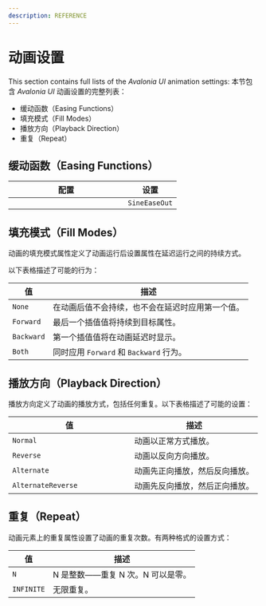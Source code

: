 ```yaml
---
description: REFERENCE
---
```


# 动画设置

This section contains full lists of the _Avalonia UI_ animation settings:
本节包含 _Avalonia UI_ 动画设置的完整列表：

* 缓动函数（Easing Functions）
* 填充模式（Fill Modes）
* 播放方向（Playback Direction）
* 重复（Repeat）

## 缓动函数（Easing Functions）

<table><thead><tr><th width="216">配置</th><th>设置</th></tr></thead><tbody><tr><td><img src='/img/gitbook-import/assets/image (67).png' alt=''/></td><td><code>SineEaseOut</code></td></tr></tbody></table>

## 填充模式（Fill Modes）

动画的填充模式属性定义了动画运行后设置属性在延迟运行之间的持续方式。

以下表格描述了可能的行为：

| 值          | 描述                              |
|------------|---------------------------------|
| `None`     | 在动画后值不会持续，也不会在延迟时应用第一个值。        |
| `Forward`  | 最后一个插值值将持续到目标属性。                |
| `Backward` | 第一个插值值将在动画延迟时显示。                |
| `Both`     | 同时应用 `Forward` 和 `Backward` 行为。 |



## 播放方向（Playback Direction）

播放方向定义了动画的播放方式，包括任何重复。以下表格描述了可能的设置：

<table><thead><tr><th width="229">值</th><th>描述</th></tr></thead><tbody><tr><td><code>Normal</code></td><td>动画以正常方式播放。</td></tr><tr><td><code>Reverse</code></td><td>动画以反向方向播放。</td></tr><tr><td><code>Alternate</code></td><td>动画先正向播放，然后反向播放。</td></tr><tr><td><code>AlternateReverse</code></td><td>动画先反向播放，然后正向播放。</td></tr></tbody></table>

## 重复（Repeat）

动画元素上的重复属性设置了动画的重复次数。有两种格式的设置方式：

| 值          | 描述                    |
|------------|-----------------------|
| `N`        | N 是整数——重复 N 次。N 可以是零。 |
| `INFINITE` | 无限重复。                 |
